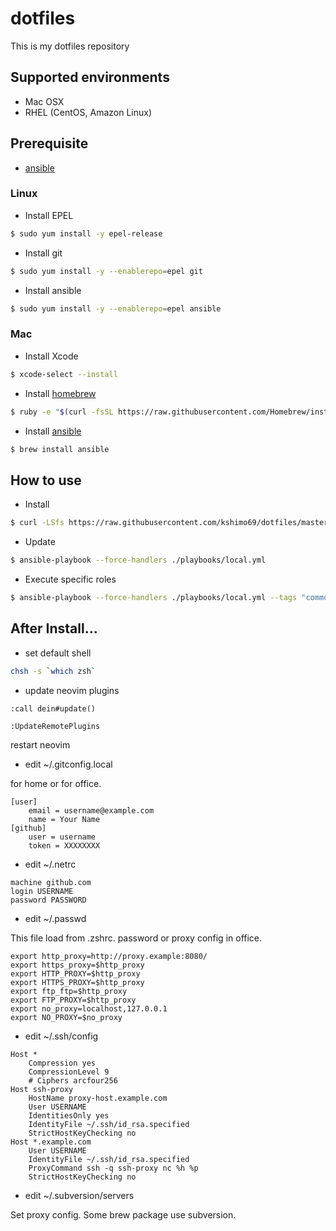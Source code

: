 # dotfiles

This is my dotfiles repository

## Supported environments

- Mac OSX
- RHEL (CentOS, Amazon Linux)

## Prerequisite

- [ansible](http://www.ansible.com/home)

### Linux

- Install EPEL

```bash
$ sudo yum install -y epel-release
```

- Install git

```bash
$ sudo yum install -y --enablerepo=epel git
```

- Install ansible

```bash
$ sudo yum install -y --enablerepo=epel ansible
```

### Mac

- Install Xcode

```bash
$ xcode-select --install
```

- Install [homebrew](https://brew.sh/)

```bash
$ ruby -e "$(curl -fsSL https://raw.githubusercontent.com/Homebrew/install/master/install)"
```

- Install [ansible](http://www.ansible.com/home)

```bash
$ brew install ansible
```

## How to use

- Install

```bash
$ curl -LSfs https://raw.githubusercontent.com/kshimo69/dotfiles/master/install.sh | bash
```

- Update

```bash
$ ansible-playbook --force-handlers ./playbooks/local.yml
```

- Execute specific roles

```bash
$ ansible-playbook --force-handlers ./playbooks/local.yml --tags "common"
```

## After Install...

- set default shell

```bash
chsh -s `which zsh`
```

- update neovim plugins

```vim
:call dein#update()
```

```vim
:UpdateRemotePlugins
```

restart neovim

- edit ~/.gitconfig.local

for home or for office.

```
[user]
    email = username@example.com
    name = Your Name
[github]
    user = username
    token = XXXXXXXX
```

- edit ~/.netrc

```
machine github.com
login USERNAME
password PASSWORD
```

- edit ~/.passwd

This file load from .zshrc.
password or proxy config in office.

```
export http_proxy=http://proxy.example:8080/
export https_proxy=$http_proxy
export HTTP_PROXY=$http_proxy
export HTTPS_PROXY=$http_proxy
export ftp_ftp=$http_proxy
export FTP_PROXY=$http_proxy
export no_proxy=localhost,127.0.0.1
export NO_PROXY=$no_proxy
```

- edit ~/.ssh/config

```
Host *
    Compression yes
    CompressionLevel 9
    # Ciphers arcfour256
Host ssh-proxy
    HostName proxy-host.example.com
    User USERNAME
    IdentitiesOnly yes
    IdentityFile ~/.ssh/id_rsa.specified
    StrictHostKeyChecking no
Host *.example.com
    User USERNAME
    IdentityFile ~/.ssh/id_rsa.specified
    ProxyCommand ssh -q ssh-proxy nc %h %p
    StrictHostKeyChecking no
```

- edit ~/.subversion/servers

Set proxy config.
Some brew package use subversion.
